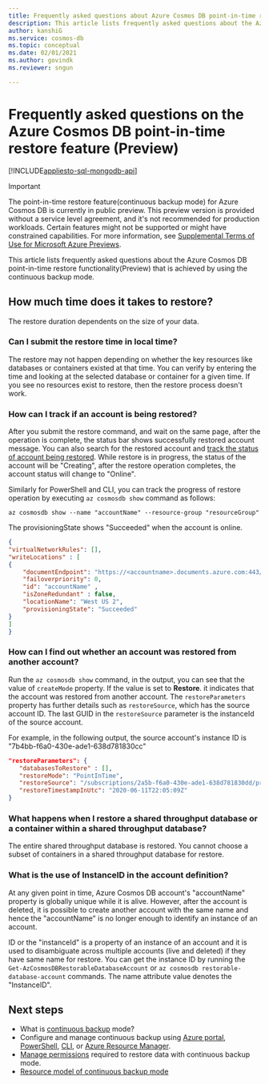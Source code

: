 ```yaml
---
title: Frequently asked questions about Azure Cosmos DB point-in-time restore feature.
description: This article lists frequently asked questions about the Azure Cosmos DB point-in-time restore feature that is achieved by using the continuous backup mode.
author: kanshiG
ms.service: cosmos-db
ms.topic: conceptual
ms.date: 02/01/2021
ms.author: govindk
ms.reviewer: sngun

---
```


# Frequently asked questions on the Azure Cosmos DB point-in-time restore feature (Preview)
[!INCLUDE[appliesto-sql-mongodb-api](includes/appliesto-sql-mongodb-api.md)]

> [!IMPORTANT]
> The point-in-time restore feature(continuous backup mode) for Azure Cosmos DB is currently in public preview.
> This preview version is provided without a service level agreement, and it's not recommended for production workloads. Certain features might not be supported or might have constrained capabilities.
> For more information, see [Supplemental Terms of Use for Microsoft Azure Previews](https://azure.microsoft.com/support/legal/preview-supplemental-terms/).

This article lists frequently asked questions about the Azure Cosmos DB point-in-time restore functionality(Preview) that is achieved by using the continuous backup mode.

## How much time does it takes to restore?
The restore duration dependents on the size of your data.

### Can I submit the restore time in local time?
The restore may not happen depending on whether the key resources like databases or containers existed at that time. You can verify by entering the time and looking at the selected database or container for a given time. If you see no resources exist to restore, then the restore process doesn't work.

### How can I track if an account is being restored?
After you submit the restore command, and wait on the same page, after the operation is complete, the status bar shows successfully restored account message. You can also search for the restored account and [track the status of account being restored](continuous-backup-restore-portal.md#track-restore-status). While restore is in progress, the status of the account will be "Creating", after the restore operation completes, the account status will change to "Online".

Similarly for PowerShell and CLI, you can track the progress of restore operation by executing `az cosmosdb show` command as follows:

```azurecli-interactive
az cosmosdb show --name "accountName" --resource-group "resourceGroup"
```

The provisioningState shows "Succeeded" when the account is online.

```json
{
"virtualNetworkRules": [],
"writeLocations" : [
{
    "documentEndpoint": "https://<accountname>.documents.azure.com:443/", 
    "failoverpriority": 0,
    "id": "accountName" ,
    "isZoneRedundant" : false, 
    "locationName": "West US 2", 
    "provisioningState": "Succeeded"
}
]
}
```

### How can I find out whether an account was restored from another account?
Run the `az cosmosdb show` command, in the output, you can see that the value of `createMode` property. If the value is set to **Restore**. it indicates that the account was restored from another account. The `restoreParameters` property has further details such as `restoreSource`, which has the source account ID. The last GUID in the `restoreSource` parameter is the instanceId of the source account.

For example, in the following output, the source account's instance ID is "7b4bb-f6a0-430e-ade1-638d781830cc"

```json
"restoreParameters": {
   "databasesToRestore" : [],
   "restoreMode": "PointInTime",
   "restoreSource": "/subscriptions/2a5b-f6a0-430e-ade1-638d781830dd/providers/Microsoft.DocumentDB/locations/westus/restorableDatabaseAccounts/7b4bb-f6a0-430e-ade1-638d781830cc",
   "restoreTimestampInUtc": "2020-06-11T22:05:09Z"
}
```

### What happens when I restore a shared throughput database or a container within a shared throughput database?
The entire shared throughput database is restored. You cannot choose a subset of containers in a shared throughput database for restore.

### What is the use of InstanceID in the account definition?
At any given point in time, Azure Cosmos DB account's "accountName" property is globally unique while it is alive. However, after the account is deleted, it is possible to create another account with the same name and hence the "accountName" is no longer enough to identify an instance of an account. 

ID or the "instanceId" is a property of an instance of an account and it is used to disambiguate across multiple accounts (live and deleted) if they have same name for restore. You can get the instance ID by running the `Get-AzCosmosDBRestorableDatabaseAccount` or  `az cosmosdb restorable-database-account` commands. The name attribute value denotes the "InstanceID".

## Next steps

* What is [continuous backup](continuous-backup-restore-introduction.md) mode?
* Configure and manage continuous backup using [Azure portal](continuous-backup-restore-portal.md), [PowerShell](continuous-backup-restore-powershell.md), [CLI](continuous-backup-restore-command-line.md), or [Azure Resource Manager](continuous-backup-restore-template.md).
* [Manage permissions](continuous-backup-restore-permissions.md) required to restore data with continuous backup mode.
* [Resource model of continuous backup mode](continuous-backup-restore-resource-model.md)
